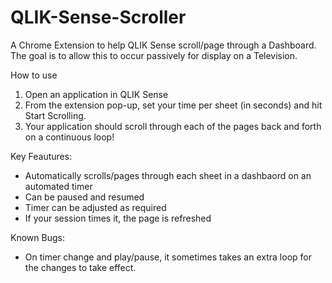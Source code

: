 # QLIK-Sense-Scroller
A Chrome Extension to help QLIK Sense scroll/page through a Dashboard. The goal is to allow this to occur passively for display on a Television.

How to use
1) Open an application in QLIK Sense
2) From the extension pop-up, set your time per sheet (in seconds) and hit Start Scrolling.
3) Your application should scroll through each of the pages back and forth on a continuous loop!


Key Feautures:
- Automatically scrolls/pages through each sheet in a dashbaord on an automated timer
- Can be paused and resumed
- Timer can be adjusted as required
- If your session times it, the page is refreshed

Known Bugs:
- On timer change and play/pause, it sometimes takes an extra loop for the changes to take effect.
